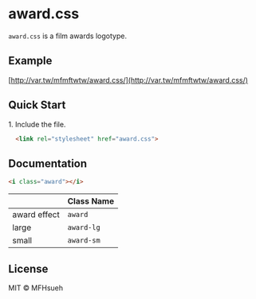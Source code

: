 # award.css

`award.css` is a film awards logotype.

## Example

[http://var.tw/mfmftwtw/award.css/](http://var.tw/mfmftwtw/award.css/)

## Quick Start

1\. Include the file.

```html
  <link rel="stylesheet" href="award.css">
```

## Documentation

```html
<i class="award"></i>
```

|                   | Class Name         |
| ----------------- | ------------------ | 
| award effect      | `award`            |
| large             | `award-lg`         |
| small             | `award-sm`         | 

## License

MIT © MFHsueh